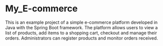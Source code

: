 # My_E-commerce
This is an example project of a simple e-commerce platform developed in Java with the Spring Boot framework. The platform allows users to view a list of products, add items to a shopping cart, checkout and manage their orders. Administrators can register products and monitor orders received.
